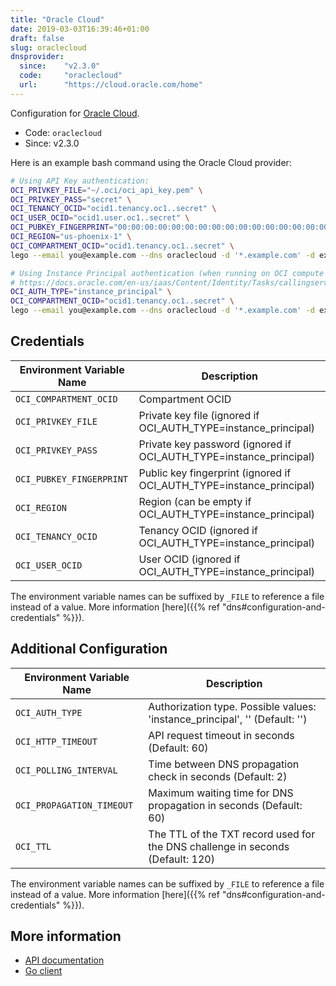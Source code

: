 ```yaml
---
title: "Oracle Cloud"
date: 2019-03-03T16:39:46+01:00
draft: false
slug: oraclecloud
dnsprovider:
  since:    "v2.3.0"
  code:     "oraclecloud"
  url:      "https://cloud.oracle.com/home"
---
```


<!-- THIS DOCUMENTATION IS AUTO-GENERATED. PLEASE DO NOT EDIT. -->
<!-- providers/dns/oraclecloud/oraclecloud.toml -->
<!-- THIS DOCUMENTATION IS AUTO-GENERATED. PLEASE DO NOT EDIT. -->


Configuration for [Oracle Cloud](https://cloud.oracle.com/home).


<!--more-->

- Code: `oraclecloud`
- Since: v2.3.0


Here is an example bash command using the Oracle Cloud provider:

```bash
# Using API Key authentication:
OCI_PRIVKEY_FILE="~/.oci/oci_api_key.pem" \
OCI_PRIVKEY_PASS="secret" \
OCI_TENANCY_OCID="ocid1.tenancy.oc1..secret" \
OCI_USER_OCID="ocid1.user.oc1..secret" \
OCI_PUBKEY_FINGERPRINT="00:00:00:00:00:00:00:00:00:00:00:00:00:00:00:00" \
OCI_REGION="us-phoenix-1" \
OCI_COMPARTMENT_OCID="ocid1.tenancy.oc1..secret" \
lego --email you@example.com --dns oraclecloud -d '*.example.com' -d example.com run

# Using Instance Principal authentication (when running on OCI compute instances):
# https://docs.oracle.com/en-us/iaas/Content/Identity/Tasks/callingservicesfrominstances.htm
OCI_AUTH_TYPE="instance_principal" \
OCI_COMPARTMENT_OCID="ocid1.tenancy.oc1..secret" \
lego --email you@example.com --dns oraclecloud -d '*.example.com' -d example.com run
```




## Credentials

| Environment Variable Name | Description |
|-----------------------|-------------|
| `OCI_COMPARTMENT_OCID` | Compartment OCID |
| `OCI_PRIVKEY_FILE` | Private key file (ignored if OCI_AUTH_TYPE=instance_principal) |
| `OCI_PRIVKEY_PASS` | Private key password (ignored if OCI_AUTH_TYPE=instance_principal) |
| `OCI_PUBKEY_FINGERPRINT` | Public key fingerprint (ignored if OCI_AUTH_TYPE=instance_principal) |
| `OCI_REGION` | Region (can be empty if OCI_AUTH_TYPE=instance_principal) |
| `OCI_TENANCY_OCID` | Tenancy OCID (ignored if OCI_AUTH_TYPE=instance_principal) |
| `OCI_USER_OCID` | User OCID (ignored if OCI_AUTH_TYPE=instance_principal) |

The environment variable names can be suffixed by `_FILE` to reference a file instead of a value.
More information [here]({{% ref "dns#configuration-and-credentials" %}}).


## Additional Configuration

| Environment Variable Name | Description |
|--------------------------------|-------------|
| `OCI_AUTH_TYPE` | Authorization type. Possible values: 'instance_principal', ''  (Default: '') |
| `OCI_HTTP_TIMEOUT` | API request timeout in seconds (Default: 60) |
| `OCI_POLLING_INTERVAL` | Time between DNS propagation check in seconds (Default: 2) |
| `OCI_PROPAGATION_TIMEOUT` | Maximum waiting time for DNS propagation in seconds (Default: 60) |
| `OCI_TTL` | The TTL of the TXT record used for the DNS challenge in seconds (Default: 120) |

The environment variable names can be suffixed by `_FILE` to reference a file instead of a value.
More information [here]({{% ref "dns#configuration-and-credentials" %}}).




## More information

- [API documentation](https://docs.cloud.oracle.com/iaas/Content/DNS/Concepts/dnszonemanagement.htm)
- [Go client](https://github.com/oracle/oci-go-sdk)

<!-- THIS DOCUMENTATION IS AUTO-GENERATED. PLEASE DO NOT EDIT. -->
<!-- providers/dns/oraclecloud/oraclecloud.toml -->
<!-- THIS DOCUMENTATION IS AUTO-GENERATED. PLEASE DO NOT EDIT. -->

